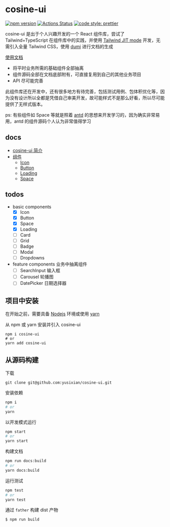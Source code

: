 # cosine-ui

[![npm version](https://img.shields.io/npm/v/cosine-ui/latest.svg)](https://www.npmjs.com/package/cosine-ui)
[![Actions Status](https://github.com/yusixian/cosine-ui/actions/workflows/npm-publish.yml/badge.svg)](https://github.com/yusixian/cosine-ui)
[![code style: prettier](https://img.shields.io/badge/code_style-prettier-ff69b4.svg?style=flat-square)](https://github.com/prettier/prettier)

cosine-ui 是出于个人兴趣开发的一个 React 组件库，尝试了 Tailwind+TypeScript 在组件库中的实践，并使用 [Tailwind JIT mode](https://www.tailwindcss.cn/docs/just-in-time-mode) 开发，无需引入全量 Tailwind CSS，使用 [dumi](https://d.umijs.org/zh-CN) 进行文档的生成

[使用文档](https://ui.cosine.ren/)

- 将平时业务所需的基础组件全部抽离
- 组件源码全部在文档底部附有，可直接复用到自己的其他业务项目
- API 尽可能完善

此组件库还在开发中，还有很多地方有待完善，包括测试用例、包体积优化等，因为没有设计所以全都是凭借自己审美开发，故可能样式不是那么好看，所以尽可能提供了无样式版本。

ps: 有些组件如 Space 等就是照着 [antd](https://ant.design/index-cn) 的思想来开发学习的，因为确实非常易用，antd 的组件源码个人认为非常值得学习

## docs

- [cosine-ui 简介](https://ui.cosine.ren/guide)
- [组件](https://ui.cosine.ren/components)
  - [Icon](https://ui.cosine.ren/components/icon)
  - [Button](https://ui.cosine.ren/components/button)
  - [Loading](https://ui.cosine.ren/components/loading)
  - [Space](https://ui.cosine.ren/components/space)

## todos

- basic components
  - [x] Icon
  - [x] Button
  - [x] Space
  - [x] Loading
  - [ ] Card
  - [ ] Grid
  - [ ] Badge
  - [ ] Modal
  - [ ] Dropdowns
- feature components 业务中抽离组件
  - [ ] SearchInput 输入框
  - [ ] Carousel 轮播图
  - [ ] DatePicker 日期选择器

## 项目中安装

在开始之前，需要具备 [Nodejs](https://nodejs.org/en/) 环境或使用 [yarn](https://classic.yarnpkg.com/en/docs/install#windows-stable)

从 npm 或 yarn 安装并引入 cosine-ui

```
npm i cosine-ui
# or
yarn add cosine-ui
```

## 从源码构建

下载

```
git clone git@github.com:yusixian/cosine-ui.git
```

安装依赖

```bash
npm i
# or
yarn
```

以开发模式运行

```bash
npm start
# or
yarn start
```

构建文档

```bash
npm run docs:build
# or
yarn docs:build
```

运行测试

```bash
npm test
# or
yarn test
```

通过 `father` 构建 dist 产物

```bash
$ npm run build
```

